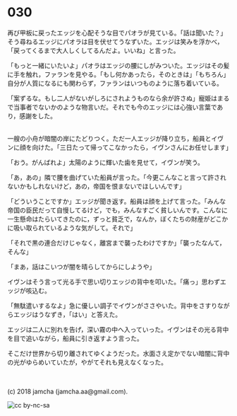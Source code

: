 

# 030

再び甲板に戻ったエッジを心配そうな目でパオラが見ている。「話は聞いた？」そう尋ねるエッジにパオラは目を伏せてうなずいた。エッジは笑みを浮かべ，「戻ってくるまで大人しくしてるんだよ。いいね」と言った。  

「もっと一緒にいたいよ」パオラはエッジの腰にしがみついた。エッジはその髪に手を触れ，ファランを見やる。「もし何かあったら，そのときは」「もちろん」自分が人質になるにも関わらず，ファランはいつものように落ち着いている。  

「案ずるな。もし二人がないがしろにされようものなら余が許さぬ」寵姫はまるで当事者でないかのような物言いだ。それでも今のエッジには心強い言葉であり，感謝をした。  

<br>  
一艘の小舟が暗闇の岸にたどりつく。ただ一人エッジが降り立ち，船員とイヴンに顔を向けた。「三日たって帰ってこなかったら，イヴンさんにお任せします」  

「おう。がんばれよ」太陽のように輝いた歯を見せて，イヴンが笑う。  

「あ，あの」隣で腰を曲げていた船員が言った。「今更こんなこと言って許されないかもしれないけど，あの，帝国を恨まないでほしいんです」  

「どういうことですか」エッジが聞き返す。船員は顔を上げて言った。「みんな帝国の臣民だって自慢してるけど，でも，みんなすごく貧しいんです。こんなに一生懸命はたらいてきたのに，ずっと貧乏で，なんか，ぼくたちの財産がどこかに吸い取られているような気がして。それで」  

「それで黒の連合だけじゃなく，離宮まで襲ったわけですか」「襲ったなんて，そんな」  

「まあ，話はこいつが闇を晴らしてからにしようや」  

イヴンはそう言って光る手で思い切りエッジの背中を叩いた。「痛っ」思わずエッジが咳込む。  

「無駄遣いするなよ」急に優しい調子でイヴンがささやいた。背中をさすりながらエッジはうなずき，「はい」と答えた。  

エッジは二人に別れを告げ，深い霧の中へ入っていった。イヴンはその光る背中を目で追いながら，船員に引き返すよう言った。  

そこだけ世界から切り離されてゆくようだった。水面さえ定かでない暗闇に背中の光がゆらめいていたが，やがてそれも見えなくなった。  

<br>  
<br>  
(c) 2018 jamcha (jamcha.aa@gmail.com).  

![cc by-nc-sa](https://i.creativecommons.org/l/by-nc-sa/4.0/88x31.png)  

